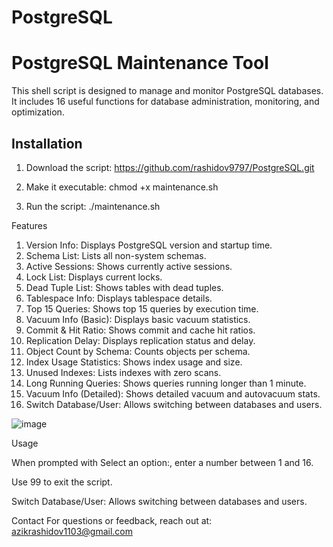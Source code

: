 # PostgreSQL

# PostgreSQL Maintenance Tool

This shell script is designed to manage and monitor PostgreSQL databases. It includes 16 useful functions for database administration, monitoring, and optimization.

## Installation
1. Download the script:
https://github.com/rashidov9797/PostgreSQL.git

2. Make it executable:
chmod +x maintenance.sh

3. Run the script:
./maintenance.sh



Features

1. Version Info: Displays PostgreSQL version and startup time.
2. Schema List: Lists all non-system schemas.
3. Active Sessions: Shows currently active sessions.
4. Lock List: Displays current locks.
5. Dead Tuple List: Shows tables with dead tuples.
6. Tablespace Info: Displays tablespace details.
7. Top 15 Queries: Shows top 15 queries by execution time.
8. Vacuum Info (Basic): Displays basic vacuum statistics.
9. Commit & Hit Ratio: Shows commit and cache hit ratios.
10. Replication Delay: Displays replication status and delay.
11. Object Count by Schema: Counts objects per schema.
12. Index Usage Statistics: Shows index usage and size.
13. Unused Indexes: Lists indexes with zero scans.
14. Long Running Queries: Shows queries running longer than 1 minute.
15. Vacuum Info (Detailed): Shows detailed vacuum and autovacuum stats.
16. Switch Database/User: Allows switching between databases and users.

![image](https://github.com/user-attachments/assets/a36db033-a503-4f84-8067-ce2ba8b074a4)


Usage

When prompted with Select an option:, enter a number between 1 and 16.

Use 99 to exit the script.

Switch Database/User: Allows switching between databases and users.


Contact
For questions or feedback, reach out at: azikrashidov1103@gmail.com

